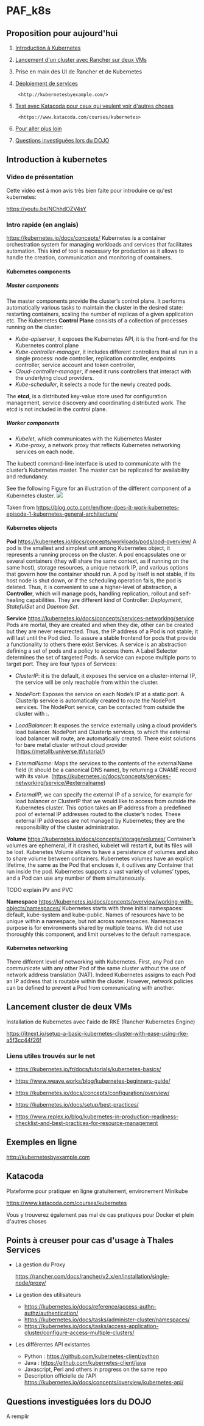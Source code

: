 # PAF_k8s

## Proposition pour aujourd'hui

1) [Introduction à Kubernetes](#introduction-à-kubernetes)

2) [Lancement d'un cluster avec Rancher sur deux VMs](#lancement-cluster)

3) Prise en main des UI de Rancher et de Kubernetes

4) [Déploiement de services](#exemples-en-ligne)

        <http://kubernetesbyexample.com/>

5) [Test avec Katacoda pour ceux qui veulent voir d'autres choses](#katacoda)

        <https://www.katacoda.com/courses/kubernetes>

6) [Pour aller plus loin](#pour-aller-plus-loin)

7) [Questions investiguées lors du DOJO](#questions-investiguées-lors-du-dojo)

## Introduction à kubernetes

### Video de présentation
Cette vidéo est à mon avis très bien faite pour introduire ce qu'est kubernetes:

<https://youtu.be/NChhdOZV4sY>

### Intro rapide (en anglais)
https://kubernetes.io/docs/concepts/ 
Kubernetes is a container orchestration system for managing workloads and services that facilitates automation. This kind of tool is necessary for production as it allows to handle the creation, communication and monitoring of containers.

#### Kubernetes components

##### Master components
The master components provide the cluster’s control plane. It performs automatically various tasks to maintain the cluster in the desired state: restarting containers, scaling the number of replicas of a given application etc. The Kubernetes **Control Plane** consists of a collection of processes running on the cluster: 
-	*Kube-apiserver*,  it exposes the Kubernetes API, it is the front-end for the Kubernetes control plane
-	*Kube-controller-manager*, it includes different controllers that all run in a single process: node controller, replication controller, endpoints controller, service account and token controller,
-	*Cloud-controller-manager*, if need it runs controllers that interact with the underlying cloud providers.
-	*Kube-scheduller*, it selects a node for the newly created pods.

The **etcd**, is a distributed key-value store used for configuration management, service discovery and coordinating distributed work. The etcd is not included in the control plane.

##### Worker components
-	*Kubelet*, which communicates with the Kubernetes Master
-	*Kube-proxy*, a network proxy that reflects Kubernetes networking services on each node.

The kubectl command-line interface is used to communicate with the cluster’s Kubernetes master. The master can be replicated for availability and redundancy.

See the following Figure for an illustration of the different component of a Kubernetes cluster.
![](https://blog.octo.com/wp-content/uploads/2017/01/architecturenormal-1024x843.png)

Taken from <https://blog.octo.com/en/how-does-it-work-kubernetes-episode-1-kubernetes-general-architecture/>


#### Kubernetes objects

**Pod** <https://kubernetes.io/docs/concepts/workloads/pods/pod-overview/>
A pod is the smallest and simplest unit among Kubernetes object, it represents a running process on the cluster. A pod encapsulates one or several containers (they will share the same context, as if running on the same host), storage resources, a unique network IP, and various options that govern how the container should run.
A pod by itself is not stable, if its host node is shut down, or if the scheduling operation fails, the pod is deleted. Thus, it is convenient to use a higher-level of abstraction, a **Controller**, which will manage pods, handling replication, rollout and self-healing capabilities. They are different kind of Controller: *Deployment*, *StatefulSet* and *Daemon Set*.

**Service** <https://kubernetes.io/docs/concepts/services-networking/service>
Pods are mortal, they are created and when they die, other can be created but they are never resurrected. Thus, the IP address of a Pod is not stable; it will last until the Pod died. To assure a stable frontend for pods that provide a functionality to others there exist Services.
A service is an abstraction defining a set of pods and a policy to access them. A Label Selector determines the set of targeted Pods. A service can expose multiple ports to target port. They are four types of Services:
-	*ClusterIP*: it is the default, it exposes the service on a cluster-internal IP, the service will be only reachable from within the cluster.
-	*NodePort*: Exposes the service on each Node’s IP at a static port. A ClusterIp service is automatically created to route the NodePort services. The NodePort service, can be contacted from outside the cluster with <NodeIP>:<NodePort>.
-	*LoadBalancer*: It exposes the service externally using a cloud provider’s load balancer. NodePort and ClusterIp services, to which the external load balancer will route, are automatically created. There exist solutions for bare metal cluster without cloud provider (https://metallb.universe.tf/tutorial/)
-	*ExternalName*: Maps the services to the contents of the externalName field (it should be a canonical DNS name), by returning a CNAME record with its value. (https://kubernetes.io/docs/concepts/services-networking/service/#externalname)

-	*ExternalIP*, we can specify the external IP of a service, for example for load balancer or ClusterIP that we would like to access from outside the Kubernetes cluster. This option takes an IP address from a predefined pool of external IP addresses routed to the cluster’s nodes. These external IP addresses are not managed by Kubernetes; they are the responsibility of the cluster administrator.

**Volume** <https://kubernetes.io/docs/concepts/storage/volumes/>
Container’s volumes are ephemeral, if it crashed, kubelet will restart it, but its files will be lost. Kubenetes Volume allows to have a persistence of volumes and also to share volume between containers. Kubernetes volumes have an explicit lifetime, the same as the Pod that encloses it, it outlives any Container that run inside the pod. Kubernetes supports a vast variety of volumes’ types, and a Pod can use any number of them simultaneously.

TODO explain PV and PVC

**Namespace** <https://kubernetes.io/docs/concepts/overview/working-with-objects/namespaces/>
Kubernetes starts with three initial namespaces: default, kube-system and kube-public. Names of resources have to be unique within a namespace, but not across namespaces. Namespaces purpose is for environments shared by multiple teams. We did not use thoroughly this component, and limit ourselves to the default namespace.


#### Kubernetes networking
There different level of networking with Kubernetes. First, any Pod can communicate with any other Pod of the same cluster without the use of network address translation (NAT). Indeed Kubernetes assigns to each Pod an IP address that is routable within the cluster.
However, network policies can be defined to prevent a Pod from communicating with another.

## Lancement cluster de deux VMs

Installation de Kubernetes avec l'aide de RKE (Rancher Kubernetes Engine)

<https://itnext.io/setup-a-basic-kubernetes-cluster-with-ease-using-rke-a5f3cc44f26f>


### Liens utiles trouvés sur le net

- <https://kubernetes.io/fr/docs/tutorials/kubernetes-basics/>

- <https://www.weave.works/blog/kubernetes-beginners-guide/>

- <https://kubernetes.io/docs/concepts/configuration/overview/>

- <https://kubernetes.io/docs/setup/best-practices/>

- <https://www.replex.io/blog/kubernetes-in-production-readiness-checklist-and-best-practices-for-resource-management>

## Exemples en ligne

<http://kubernetesbyexample.com>

## Katacoda

Plateforme pour pratiquer en ligne gratuitement, environement Minikube

<https://www.katacoda.com/courses/kubernetes>

Vous y trouverez également pas mal de cas pratiques pour Docker et plein d'autres choses


## Points à creuser pour cas d'usage à Thales Services

- La gestion du Proxy

	<https://rancher.com/docs/rancher/v2.x/en/installation/single-node/proxy/>

- La gestion des utilisateurs

	* <https://kubernetes.io/docs/reference/access-authn-authz/authentication/>
	* <https://kubernetes.io/docs/tasks/administer-cluster/namespaces/>
	* <https://kubernetes.io/docs/tasks/access-application-cluster/configure-access-multiple-clusters/>

- Les différentes API existantes

	* Python : <https://github.com/kubernetes-client/python>
	* Java : <https://github.com/kubernetes-client/java>
	* Javascript, Perl and others in progress on the same repo
	* Description officielle de l'API <https://kubernetes.io/docs/concepts/overview/kubernetes-api/>


## Questions investiguées lors du DOJO

A remplir
